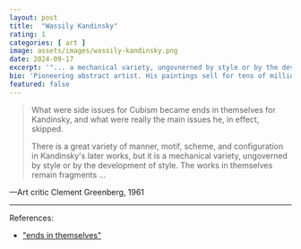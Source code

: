 ```yaml
---
layout: post
title:  "Wassily Kandinsky"
rating: 1
categories: [ art ]
image: assets/images/wassily-kandinsky.png
date: 2024-09-17
excerpt: '"... a mechanical variety, ungovnerned by style or by the development of a style."'
bio: 'Pioneering abstract artist. His paintings sell for tens of millions of dollars.'
featured: false
---
```


> What were side issues for Cubism became ends in themselves for Kandinsky, and what were really the main issues he, in effect, skipped.
> 
> There is a great variety of manner, motif, scheme, and configuration in Kandinsky's later works, but it is a mechanical variety, ungoverned by style or by the development of style. The works in themselves remain fragments ...

—Art critic Clement Greenberg, 1961

---

References:

- ["ends in themselves"](https://archive.org/details/artculturecriticgree/page/110/mode/2up)
